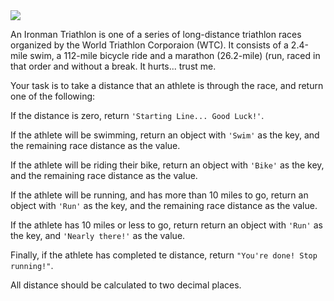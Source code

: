<img src='http://images.huffingtonpost.com/2016-07-13-1468421604-4642908-IronmanLogo.jpg'>

An Ironman Triathlon is one of a series of long-distance triathlon races organized by the World Triathlon Corporaion (WTC).
It consists of a 2.4-mile swim, a 112-mile bicycle ride and a marathon (26.2-mile) (run, raced in that order and without a break. It hurts... trust me.

Your task is to take a distance that an athlete is through the race, and return one of the following:

If the distance is zero, return `'Starting Line... Good Luck!'`.

If the athlete will be swimming, return an object with `'Swim'` as the key, and the remaining race distance as the value.

If the athlete will be riding their bike, return an object with `'Bike'` as the key, and the remaining race distance as the value.

If the athlete will be running, and has more than 10 miles to go, return an object with `'Run'` as the key, and the remaining race distance as the value.

If the athlete has 10 miles or less to go, return return an object with `'Run'` as the key, and `'Nearly there!'` as the value.

Finally, if the athlete has completed te distance, return `"You're done! Stop running!"`.

All distance should be calculated to two decimal places.
